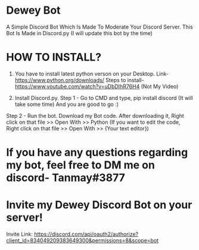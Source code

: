 # Dewey Bot 
A Simple Discord Bot Which Is Made To Moderate Your Discord Server. This Bot Is Made in Discord.py
(I will update this bot by the time) 

# HOW TO INSTALL?

1. You have to install latest python verson on your Desktop.
Link- https://www.python.org/downloads/
Steps to install- https://www.youtube.com/watch?v=uDbDIhR76H4 (Not My Video)

2. Install Discord.py.
Step 1 - Go to CMD and type, pip install discord (It will take some time)
And you are good to go :)

Step 2 - Run the bot. Download my Bot code. After downloading it, Right click on that file >> Open With >> Python
(If you want to edit the code, Right click on that file >> Open With >> {Your text editor})

# If you have any questions regarding my bot, feel free to DM me on discord- Tanmay#3877

# Invite my Dewey Discord Bot on your server!
Invite Link: https://discord.com/api/oauth2/authorize?client_id=834049209383649300&permissions=8&scope=bot
